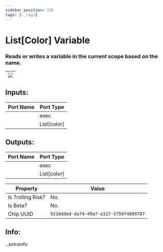 ```yaml
---
sidebar_position: 316
tags: [._tags]
---
```


# List[Color] Variable


### Reads or writes a variable in the current scope based on the name.

| ![](https://images-ext-2.discordapp.net/external/MPmIaQzlEPmgGWlgi-WxBBXt0Bjv_zWPkg1y1f_sy3s/https/www.recroomcircuits.com/image/circuit/absolute-value?width=206&height=108) |
|-----|

## Inputs:
| Port Name | Port Type |
|-----------|-----------|
|  | exec |
|  | List[color] |

## Outputs:
| Port Name | Port Type |
|-----------|-----------|
|  | exec |
|  | List[color] | 

| Property  | Value |
|-------------------|-----------|
| Is Trolling Risk? | No. |
| Is Beta? | No. |
| Chip UUID | `9216dded-da74-49a7-a327-5750f4809787` |

## Info:
._extrainfo